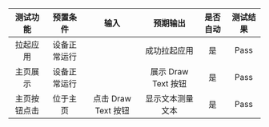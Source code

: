 | 测试功能    | 预置条件         | 输入             |      预期输出       | 是否自动 | 测试结果 |
|:-------:|:------------:|:--------------:|:---------------:|:----:|:----:|
| 拉起应用 |    设备正常运行      |                 |     成功拉起应用      | 是    | Pass |
| 主页展示 |    设备正常运行      |                 | 展示 Draw Text 按钮 | 是    | Pass |
| 主页按钮点击 |  位于主页        |  点击 Draw Text 按钮  |    显示文本测量文本     | 是    | Pass |
